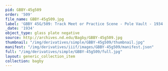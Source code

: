 ```yaml
---
pid: GBBY-45g509
order: '509'
file_name: GBBY-45g509.jpg
label: 'GBBY 45G/509: Track Meet or Practice Scene - Pole Vault - 1934'
_date: '1934'
object_type: glass plate negative
source: http://archives.nd.edu/Bagby/GBBY-45g509.jpg
thumbnail: "/img/derivatives/simple/GBBY-45g509/thumbnail.jpg"
manifest: "/img/derivatives/iiif/images/GBBY-45g509/manifest.json"
full: "/img/derivatives/simple/GBBY-45g509/full.jpg"
layout: generic_collection_item
collection: bagby
---
```

